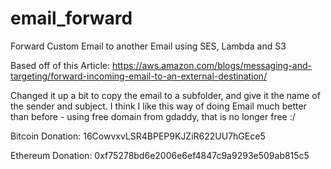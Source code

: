 # email_forward
Forward Custom Email to another Email using SES, Lambda and S3

Based off of this Article:
https://aws.amazon.com/blogs/messaging-and-targeting/forward-incoming-email-to-an-external-destination/

</b>
Changed it up a bit to copy the email to a subfolder, and give it the name of the sender and subject. </b>
I think I like this way of doing Email much better than before - using free domain from gdaddy, that is no longer free :/ </p>

</b>
Bitcoin Donation: 16CowvxvLSR4BPEP9KJZiR622UU7hGEce5 </p>
Ethereum Donation: 0xf75278bd6e2006e6ef4847c9a9293e509ab815c5

